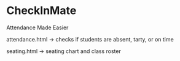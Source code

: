 # CheckInMate
Attendance Made Easier

attendance.html -> checks if students are absent, tarty, or on time

seating.html -> seating chart and class roster